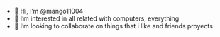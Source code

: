 - 👋 Hi, I’m @mango11004
- 👀 I’m interested in all related with computers, everything
- 💞️ I’m looking to collaborate on things that i like and friends proyects
